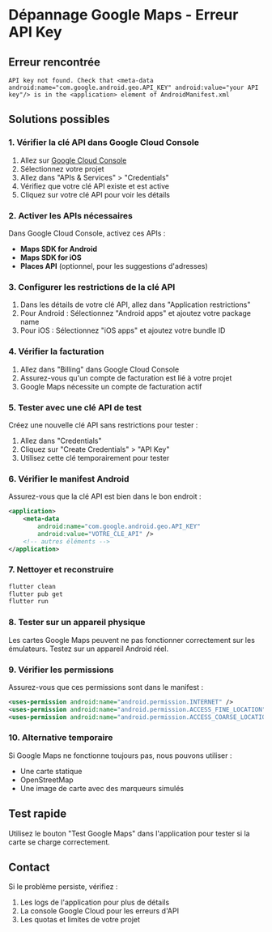 # Dépannage Google Maps - Erreur API Key

## Erreur rencontrée
```
API key not found. Check that <meta-data android:name="com.google.android.geo.API_KEY" android:value="your API key"/> is in the <application> element of AndroidManifest.xml
```

## Solutions possibles

### 1. Vérifier la clé API dans Google Cloud Console

1. Allez sur [Google Cloud Console](https://console.cloud.google.com/)
2. Sélectionnez votre projet
3. Allez dans "APIs & Services" > "Credentials"
4. Vérifiez que votre clé API existe et est active
5. Cliquez sur votre clé API pour voir les détails

### 2. Activer les APIs nécessaires

Dans Google Cloud Console, activez ces APIs :
- **Maps SDK for Android**
- **Maps SDK for iOS**
- **Places API** (optionnel, pour les suggestions d'adresses)

### 3. Configurer les restrictions de la clé API

1. Dans les détails de votre clé API, allez dans "Application restrictions"
2. Pour Android : Sélectionnez "Android apps" et ajoutez votre package name
3. Pour iOS : Sélectionnez "iOS apps" et ajoutez votre bundle ID

### 4. Vérifier la facturation

1. Allez dans "Billing" dans Google Cloud Console
2. Assurez-vous qu'un compte de facturation est lié à votre projet
3. Google Maps nécessite un compte de facturation actif

### 5. Tester avec une clé API de test

Créez une nouvelle clé API sans restrictions pour tester :
1. Allez dans "Credentials"
2. Cliquez sur "Create Credentials" > "API Key"
3. Utilisez cette clé temporairement pour tester

### 6. Vérifier le manifest Android

Assurez-vous que la clé API est bien dans le bon endroit :
```xml
<application>
    <meta-data
        android:name="com.google.android.geo.API_KEY"
        android:value="VOTRE_CLE_API" />
    <!-- autres éléments -->
</application>
```

### 7. Nettoyer et reconstruire

```bash
flutter clean
flutter pub get
flutter run
```

### 8. Tester sur un appareil physique

Les cartes Google Maps peuvent ne pas fonctionner correctement sur les émulateurs. Testez sur un appareil Android réel.

### 9. Vérifier les permissions

Assurez-vous que ces permissions sont dans le manifest :
```xml
<uses-permission android:name="android.permission.INTERNET" />
<uses-permission android:name="android.permission.ACCESS_FINE_LOCATION" />
<uses-permission android:name="android.permission.ACCESS_COARSE_LOCATION" />
```

### 10. Alternative temporaire

Si Google Maps ne fonctionne toujours pas, nous pouvons utiliser :
- Une carte statique
- OpenStreetMap
- Une image de carte avec des marqueurs simulés

## Test rapide

Utilisez le bouton "Test Google Maps" dans l'application pour tester si la carte se charge correctement.

## Contact

Si le problème persiste, vérifiez :
1. Les logs de l'application pour plus de détails
2. La console Google Cloud pour les erreurs d'API
3. Les quotas et limites de votre projet 